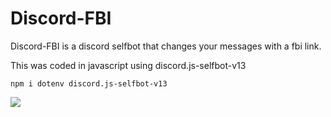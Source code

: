 <h1>Discord-FBI</h1>
Discord-FBI is a discord selfbot that changes your messages with a fbi link.

This was coded in javascript using discord.js-selfbot-v13

```npm i dotenv discord.js-selfbot-v13```

<p align="left">
  <a href="https://skillicons.dev">
    <img src="https://skillicons.dev/icons?i=js,discord.js"/>
  </a>
</p>
